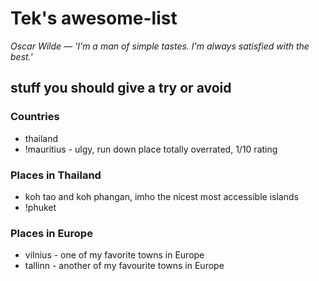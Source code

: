 # Tek's awesome-list 

_Oscar Wilde — 'I'm a man of simple tastes. I'm always satisfied with the best.'_

## stuff you should give a try or avoid

### Countries

 - thailand 
 - !mauritius - ulgy, run down place totally overrated, 1/10 rating


### Places in Thailand

 - koh tao and koh phangan, imho the nicest most accessible islands 
 - !phuket 

### Places in Europe

 - vilnius - one of my favorite towns in Europe
 - tallinn - another of my favourite towns in Europe
